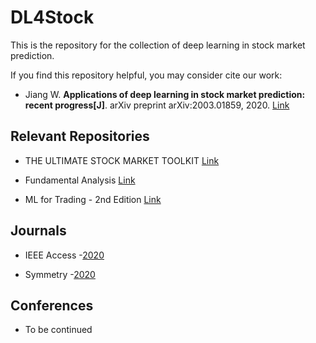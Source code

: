 # DL4Stock
This is the repository for the collection of deep learning in stock market prediction.

If you find this repository helpful, you may consider cite our work:
* Jiang W. <b>Applications of deep learning in stock market prediction: recent progress[J]</b>. arXiv preprint arXiv:2003.01859, 2020. [Link](https://arxiv.org/abs/2003.01859)

## Relevant Repositories
* THE ULTIMATE STOCK MARKET TOOLKIT [Link](https://github.com/ckz8780/market-toolkit)

* Fundamental Analysis [Link](https://github.com/JerBouma/FundamentalAnalysis)

* ML for Trading - 2nd Edition [Link](https://github.com/PacktPublishing/Machine-Learning-for-Algorithmic-Trading-Second-Edition)

## Journals
* IEEE Access -[2020](https://github.com/jwwthu/DL4Stock/blob/master/2020/Journals/IEEE%20Access.md)

* Symmetry -[2020](https://github.com/jwwthu/DL4Stock/blob/master/2020/Journals/Symmetry.md)

## Conferences
* To be continued
